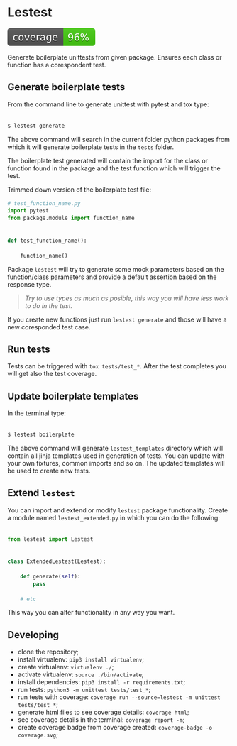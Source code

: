 # Lestest
<img src="./coverage.svg">


Generate boilerplate unittests from given package. Ensures each class or function has a corespondent test. 



## Generate boilerplate tests

From the command line to generate unittest with pytest and tox type:
```bash

$ lestest generate

```

The above command will search in the current folder python packages from which it will generate boilerplate tests in the `tests` folder.

The boilerplate test generated will contain the import for the class or function found in the package and the test function which will trigger the test.

Trimmed down version of the boilerplate test file:
```py
# test_function_name.py
import pytest
from package.module import function_name


def test_function_name():

    function_name()

```

Package `lestest` will try to generate some mock parameters based on the function/class parameters and provide a default assertion based on the response type.

> *Try to use types as much as posible, this way you will have less work to do in the test.*

If you create new functions just run `lestest generate` and those will have a new coresponded test case.


## Run tests

Tests can be triggered with `tox tests/test_*`. 
After the test completes you will get also the test coverage.


## Update boilerplate templates

In the terminal type:
```bash

$ lestest boilerplate

```

The above command will generate `lestest_templates` directory which will contain all jinja templates used in generation of tests. You can update with your own fixtures, common imports and so on. The updated templates will be used to create new tests.



## Extend `lestest`

You can import and extend or modify `lestest` package functionality. Create a module named `lestest_extended.py` in which you can do the following:

```py

from lestest import Lestest


class ExtendedLestest(Lestest):

    def generate(self):
        pass

    # etc    

```

This way you can alter functionality in any way you want.


## Developing

- clone the repository;
- install virtualenv: `pip3 install virtualenv`;
- create virtualenv: `virtualenv ./`;
- activate virtualenv: `source ./bin/activate`;
- install dependencies: `pip3 install -r requirements.txt`;
- run tests: `python3 -m unittest tests/test_*`;
- run tests with coverage: `coverage run --source=lestest -m unittest tests/test_*`;
- generate html files to see coverage details: `coverage html`;
- see coverage details in the terminal: `coverage report -m`; 
- create coverage badge from coverage created: `coverage-badge -o coverage.svg`;
